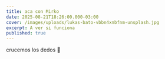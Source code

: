 ```yaml
---
title: aca con Mirko
date: 2025-08-21T18:26:00.000-03:00
cover: /images/uploads/lukas-bato-vbbn4xnbfnm-unsplash.jpg
excerpt: A ver si funciona
published: true
---
```

crucemos los dedos 🫰
